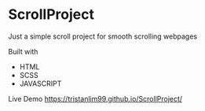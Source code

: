 # ScrollProject

Just a simple scroll project for smooth scrolling webpages

Built with
* HTML
* SCSS
* JAVASCRIPT

Live Demo
https://tristanlim99.github.io/ScrollProject/
